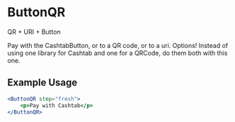 # ButtonQR

QR + URI + Button

Pay with the CashtabButton, or to a QR code, or to a uri. Options!
Instead of using one library for Cashtab and one for a QRCode, do them both with this one.

## Example Usage

```jsx
<ButtonQR step="fresh">
    <p>Pay with Cashtab</p>
</ButtonQR>
```
